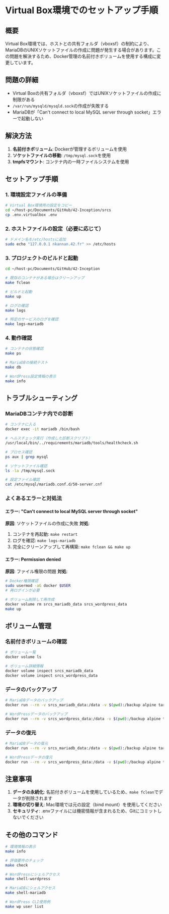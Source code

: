 # Virtual Box環境でのセットアップ手順

## 概要
Virtual Box環境では、ホストとの共有フォルダ（vboxsf）の制約により、MariaDBのUNIXソケットファイルの作成に問題が発生する場合があります。この問題を解決するため、Docker管理の名前付きボリュームを使用する構成に変更しています。

## 問題の詳細
- Virtual Boxの共有フォルダ（vboxsf）ではUNIXソケットファイルの作成に制限がある
- `/var/run/mysqld/mysqld.sock`の作成が失敗する
- MariaDBが「Can't connect to local MySQL server through socket」エラーで起動しない

## 解決方法
1. **名前付きボリューム**: Dockerが管理するボリュームを使用
2. **ソケットファイルの移動**: `/tmp/mysql.sock`を使用
3. **tmpfsマウント**: コンテナ内の一時ファイルシステムを使用

## セットアップ手順

### 1. 環境設定ファイルの準備
```bash
# Virtual Box環境用の設定をコピー
cd ~/host-pc/Documents/GitHub/42-Inception/srcs
cp .env.virtualbox .env
```

### 2. ホストファイルの設定（必要に応じて）
```bash
# ドメイン名を/etc/hostsに追加
sudo echo "127.0.0.1 nkannan.42.fr" >> /etc/hosts
```

### 3. プロジェクトのビルドと起動
```bash
cd ~/host-pc/Documents/GitHub/42-Inception

# 既存のコンテナがある場合はクリーンアップ
make fclean

# ビルドと起動
make up

# ログの確認
make logs

# 特定のサービスのログを確認
make logs-mariadb
```

### 4. 動作確認
```bash
# コンテナの状態確認
make ps

# MariaDBの接続テスト
make db

# WordPress設定情報の表示
make info
```

## トラブルシューティング

### MariaDBコンテナ内での診断
```bash
# コンテナに入る
docker exec -it mariadb /bin/bash

# ヘルスチェック実行（作成した診断スクリプト）
/usr/local/bin/../requirements/mariadb/tools/healthcheck.sh

# プロセス確認
ps aux | grep mysql

# ソケットファイル確認
ls -la /tmp/mysql.sock

# 設定ファイル確認
cat /etc/mysql/mariadb.conf.d/50-server.cnf
```

### よくあるエラーと対処法

#### エラー: "Can't connect to local MySQL server through socket"
**原因**: ソケットファイルの作成に失敗
**対処**: 
1. コンテナを再起動: `make restart`
2. ログを確認: `make logs-mariadb`
3. 完全にクリーンアップして再構築: `make fclean && make up`

#### エラー: Permission denied
**原因**: ファイル権限の問題
**対処**:
```bash
# Docker権限確認
sudo usermod -aG docker $USER
# 再ログインが必要

# ボリューム削除して再作成
docker volume rm srcs_mariadb_data srcs_wordpress_data
make up
```

## ボリューム管理

### 名前付きボリュームの確認
```bash
# ボリューム一覧
docker volume ls

# ボリューム詳細情報
docker volume inspect srcs_mariadb_data
docker volume inspect srcs_wordpress_data
```

### データのバックアップ
```bash
# MariaDBデータのバックアップ
docker run --rm -v srcs_mariadb_data:/data -v $(pwd):/backup alpine tar czf /backup/mariadb_backup.tar.gz -C /data .

# WordPressデータのバックアップ
docker run --rm -v srcs_wordpress_data:/data -v $(pwd):/backup alpine tar czf /backup/wordpress_backup.tar.gz -C /data .
```

### データの復元
```bash
# MariaDBデータの復元
docker run --rm -v srcs_mariadb_data:/data -v $(pwd):/backup alpine tar xzf /backup/mariadb_backup.tar.gz -C /data

# WordPressデータの復元
docker run --rm -v srcs_wordpress_data:/data -v $(pwd):/backup alpine tar xzf /backup/wordpress_backup.tar.gz -C /data
```

## 注意事項

1. **データの永続化**: 名前付きボリュームを使用しているため、`make fclean`でデータが削除されます
2. **環境の切り替え**: Mac環境では元の設定（bind mount）を使用してください
3. **セキュリティ**: .envファイルには機密情報が含まれるため、Gitにコミットしないでください

## その他のコマンド

```bash
# 環境情報の表示
make info

# 評価要件のチェック
make check

# WordPressにシェルアクセス
make shell-wordpress

# MariaDBにシェルアクセス
make shell-mariadb

# WordPress CLI使用例
make wp user list
```
